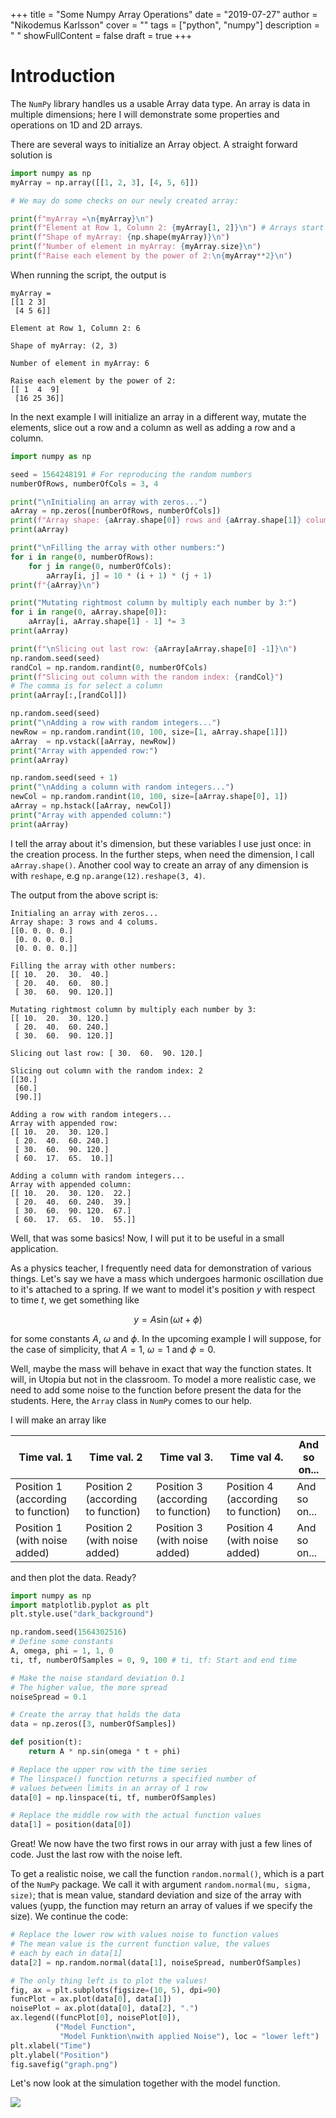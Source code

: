 +++
title = "Some Numpy Array Operations"
date = "2019-07-27"
author = "Nikodemus Karlsson"
cover = ""
tags = ["python", "numpy"]
description = " "
showFullContent = false
draft = true
+++

# Introduction
The `NumPy` library handles us a usable Array data type. An array is data in
multiple dimensions; here I will demonstrate some properties and operations on
1D and 2D arrays.

There are several ways to initialize an Array object. A straight forward
solution is

```python
import numpy as np
myArray = np.array([[1, 2, 3], [4, 5, 6]])

# We may do some checks on our newly created array:

print(f"myArray =\n{myArray}\n")
print(f"Element at Row 1, Column 2: {myArray[1, 2]}\n") # Arrays start indexing at 0
print(f"Shape of myArray: {np.shape(myArray)}\n")
print(f"Number of element in myArray: {myArray.size}\n")
print(f"Raise each element by the power of 2:\n{myArray**2}\n")
```
When running the script, the output is

```
myArray =
[[1 2 3]
 [4 5 6]]

Element at Row 1, Column 2: 6

Shape of myArray: (2, 3)

Number of element in myArray: 6

Raise each element by the power of 2:
[[ 1  4  9]
 [16 25 36]]
```
In the next example I will initialize an array in a different way, mutate the
elements, slice out a row and a column as well as adding a row and a column.

```python
import numpy as np

seed = 1564248191 # For reproducing the random numbers
numberOfRows, numberOfCols = 3, 4

print("\nInitialing an array with zeros...")
aArray = np.zeros([numberOfRows, numberOfCols])
print(f"Array shape: {aArray.shape[0]} rows and {aArray.shape[1]} colums.")
print(aArray)

print("\nFilling the array with other numbers:")
for i in range(0, numberOfRows):
    for j in range(0, numberOfCols):
        aArray[i, j] = 10 * (i + 1) * (j + 1)
print(f"{aArray}\n")

print("Mutating rightmost column by multiply each number by 3:")
for i in range(0, aArray.shape[0]):
    aArray[i, aArray.shape[1] - 1] *= 3
print(aArray)

print(f"\nSlicing out last row: {aArray[aArray.shape[0] -1]}\n")
np.random.seed(seed)
randCol = np.random.randint(0, numberOfCols)
print(f"Slicing out column with the random index: {randCol}")
# The comma is for select a column
print(aArray[:,[randCol]])

np.random.seed(seed)
print("\nAdding a row with random integers...")
newRow = np.random.randint(10, 100, size=[1, aArray.shape[1]])
aArray  = np.vstack([aArray, newRow])
print("Array with appended row:")
print(aArray)

np.random.seed(seed + 1)
print("\nAdding a column with random integers...")
newCol = np.random.randint(10, 100, size=[aArray.shape[0], 1])
aArray = np.hstack([aArray, newCol])
print("Array with appended column:")
print(aArray)
```
I tell the array about it's dimension, but these variables I use just
once: in the creation process. In the further steps, when need the dimension,
I call `aArray.shape()`. Another cool way to create an array of any dimension
is with `reshape`, e.g `np.arange(12).reshape(3, 4)`.

The output from the above script is:
```
Initialing an array with zeros...
Array shape: 3 rows and 4 colums.
[[0. 0. 0. 0.]
 [0. 0. 0. 0.]
 [0. 0. 0. 0.]]

Filling the array with other numbers:
[[ 10.  20.  30.  40.]
 [ 20.  40.  60.  80.]
 [ 30.  60.  90. 120.]]

Mutating rightmost column by multiply each number by 3:
[[ 10.  20.  30. 120.]
 [ 20.  40.  60. 240.]
 [ 30.  60.  90. 120.]]

Slicing out last row: [ 30.  60.  90. 120.]

Slicing out column with the random index: 2
[[30.]
 [60.]
 [90.]]

Adding a row with random integers...
Array with appended row:
[[ 10.  20.  30. 120.]
 [ 20.  40.  60. 240.]
 [ 30.  60.  90. 120.]
 [ 60.  17.  65.  10.]]

Adding a column with random integers...
Array with appended column:
[[ 10.  20.  30. 120.  22.]
 [ 20.  40.  60. 240.  39.]
 [ 30.  60.  90. 120.  67.]
 [ 60.  17.  65.  10.  55.]]
```
Well, that was some basics! Now, I will put it to be useful in a small
application.

As a physics teacher, I frequently need data for demonstration of various
things.
Let's say we have a mass which undergoes harmonic oscillation due to
it's attached to a spring. If we want to model it's position $y$ with
respect to time $t$, we get something like

$$y=A\sin(\omega{t}+\phi)$$

for some constants $A$, $\omega$ and $\phi$. In the upcoming example I will
suppose, for the case of simplicity, that $A = 1$, $\omega = 1$ and $\phi = 0$.

Well, maybe the mass will behave in exact that way the function states. It will,
in Utopia but not in the classroom. To model a more realistic case, we need to
add some noise to the function before present the data for the students. Here,
the `Array` class in `NumPy` comes to our help.

I will make an array like

| Time val. 1 | Time val. 2 | Time val 3. | Time val 4. | And so on... |
|------------------------------------|------------------------------------|------------------------------------|------------------------------------|--------------|
| Position 1 (according to function) | Position 2 (according to function) | Position 3 (according to function) | Position 4 (according to function) | And so on... |
| Position 1 (with noise added) | Position 2 (with noise added) | Position 3 (with noise added) | Position 4 (with noise added) | And so on... |

and then plot the data. Ready?
```python
import numpy as np
import matplotlib.pyplot as plt
plt.style.use("dark_background")

np.random.seed(1564302516)
# Define some constants
A, omega, phi = 1, 1, 0
ti, tf, numberOfSamples = 0, 9, 100 # ti, tf: Start and end time

# Make the noise standard deviation 0.1
# The higher value, the more spread
noiseSpread = 0.1

# Create the array that holds the data
data = np.zeros([3, numberOfSamples])

def position(t):
    return A * np.sin(omega * t + phi)

# Replace the upper row with the time series
# The linspace() function returns a specified number of
# values between limits in an array of 1 row
data[0] = np.linspace(ti, tf, numberOfSamples)

# Replace the middle row with the actual function values
data[1] = position(data[0])
```
Great! We now have the two first rows in our array with just a few lines
of code. Just the last row with the noise left.

To get a realistic noise, we call the function `random.normal()`, which is a
part of the `NumPy` package. We call it with argument
`random.normal(mu, sigma, size)`; that is mean value, standard deviation and
size of the array with values (yupp, the function may return an array of
values if we specify the size). We continue the code:

```python
# Replace the lower row with values noise to function values
# The mean value is the current function value, the values
# each by each in data[1]
data[2] = np.random.normal(data[1], noiseSpread, numberOfSamples)

# The only thing left is to plot the values!
fig, ax = plt.subplots(figsize=(10, 5), dpi=90)
funcPlot = ax.plot(data[0], data[1])
noisePlot = ax.plot(data[0], data[2], ".")
ax.legend((funcPlot[0], noisePlot[0]),
          ("Model Function",
           "Model Funktion\nwith applied Noise"), loc = "lower left")
plt.xlabel("Time")
plt.ylabel("Position")
fig.savefig("graph.png")
```

Let's now look at the simulation together with the model function.

![](https://cloudheaven.se/~nikodemus/shared/pythonstuff/graph.png)
